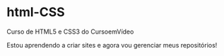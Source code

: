 # html-CSS
 Curso de HTML5 e CSS3 do CursoemVídeo

Estou aprendendo a criar sites e agora vou gerenciar meus repositórios! 